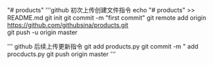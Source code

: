 "# products" 
'''github 初次上传创建文件指令
echo "# products" >> README.md
git init
git commit -m "first commit"
git remote add origin https://github.com/githubsina/products.git	
git push -u origin master

'''
github 后续上传更新指令 
git add products.py
git commit -m " add procducts.py
git push origin master
'''
